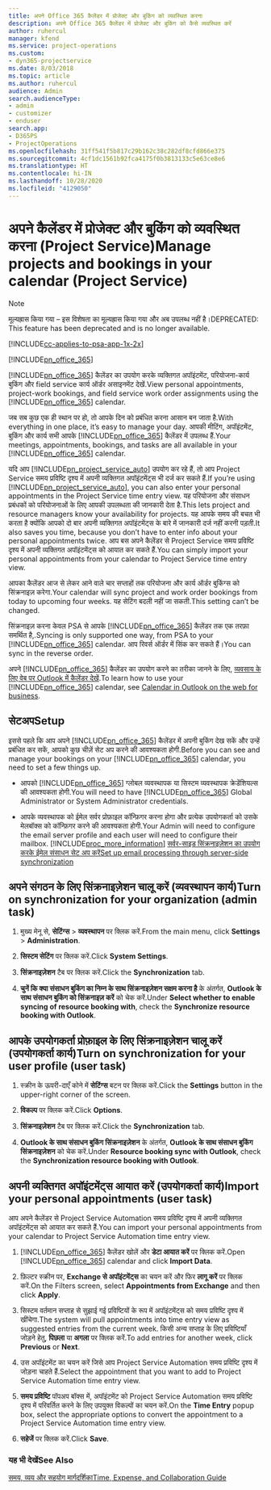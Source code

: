 ```yaml
---
title: अपने Office 365 कैलेंडर में प्रोजेक्ट और बुकिंग को व्यवस्थित करना
description: अपने Office 365 कैलेंडर में प्रोजेक्ट और बुकिंग को कैसे व्यवस्थित करें
author: ruhercul
manager: kfend
ms.service: project-operations
ms.custom:
- dyn365-projectservice
ms.date: 8/03/2018
ms.topic: article
ms.author: ruhercul
audience: Admin
search.audienceType:
- admin
- customizer
- enduser
search.app:
- D365PS
- ProjectOperations
ms.openlocfilehash: 31ff541f5b817c29b162c38c282df8cfd866e375
ms.sourcegitcommit: 4cf1dc1561b92fca4175f0b3813133c5e63ce8e6
ms.translationtype: HT
ms.contentlocale: hi-IN
ms.lasthandoff: 10/28/2020
ms.locfileid: "4129050"
---
```

# <a name="manage-projects-and-bookings-in-your-calendar-project-service"></a><span data-ttu-id="366f8-103">अपने कैलेंडर में प्रोजेक्ट और बुकिंग को व्यवस्थित करना (Project Service)</span><span class="sxs-lookup"><span data-stu-id="366f8-103">Manage projects and bookings in your calendar (Project Service)</span></span>

> [!Note]
> <span data-ttu-id="366f8-104">मूल्यह्रास किया गया – इस विशेषता का मूल्यह्रास किया गया और अब उपलब्ध नहीं है।</span><span class="sxs-lookup"><span data-stu-id="366f8-104">DEPRECATED: This feature has been deprecated and is no longer available.</span></span>

[!INCLUDE[cc-applies-to-psa-app-1x-2x](../includes/cc-applies-to-psa-app-1x-2x.md)]

[!INCLUDE[pn_office_365](../includes/pn-office-365.md)] 

<span data-ttu-id="366f8-105">[!INCLUDE[pn_office_365](../includes/pn-office-365.md)] कैलेंडर का उपयोग करके व्यक्तिगत अपॉइंटमेंट, परियोजना-कार्य बुकिंग और field service कार्य ऑर्डर असाइनमेंट देखें.</span><span class="sxs-lookup"><span data-stu-id="366f8-105">View personal appointments, project-work bookings, and field service work order assignments using the [!INCLUDE[pn_office_365](../includes/pn-office-365.md)] calendar.</span></span>  
  
 <span data-ttu-id="366f8-106">जब सब कुछ एक ही स्थान पर हो, तो आपके दिन को प्रबंधित करना आसान बन जाता है.</span><span class="sxs-lookup"><span data-stu-id="366f8-106">With everything in one place, it’s easy to manage your day.</span></span> <span data-ttu-id="366f8-107">आपकी मीटिंग, अपॉइंटमेंट, बुकिंग और कार्य सभी आपके [!INCLUDE[pn_office_365](../includes/pn-office-365.md)] कैलेंडर में उपलब्ध हैं.</span><span class="sxs-lookup"><span data-stu-id="366f8-107">Your meetings, appointments, bookings, and tasks are all available in your [!INCLUDE[pn_office_365](../includes/pn-office-365.md)] calendar.</span></span>  
  
 <span data-ttu-id="366f8-108">यदि आप [!INCLUDE[pn_project_service_auto](../includes/pn-project-service-auto.md)] उपयोग कर रहे हैं, तो आप Project Service समय प्रविष्टि दृश्य में अपनी व्यक्तिगत अपॉइंटमेंट्स भी दर्ज कर सकते हैं.</span><span class="sxs-lookup"><span data-stu-id="366f8-108">If you’re using [!INCLUDE[pn_project_service_auto](../includes/pn-project-service-auto.md)], you can also enter your personal appointments in the Project Service time entry view.</span></span> <span data-ttu-id="366f8-109">यह परियोजना और संसाधन प्रबंधकों को परियोजनाओं के लिए आपकी उपलब्धता की जानकारी देता है.</span><span class="sxs-lookup"><span data-stu-id="366f8-109">This lets project and resource managers know your availability for projects.</span></span> <span data-ttu-id="366f8-110">यह आपके समय की बचत भी करता है क्योंकि आपको दो बार अपनी व्यक्तिगत अपॉइंटमेंट्स के बारे में जानकारी दर्ज नहीं करनी पड़ती.</span><span class="sxs-lookup"><span data-stu-id="366f8-110">It also saves you time, because you don’t have to enter info about your personal appointments twice.</span></span> <span data-ttu-id="366f8-111">आप बस अपने कैलेंडर से Project Service समय प्रविष्टि दृश्य में अपनी व्यक्तिगत अपॉइंटमेंट्स को आयात कर सकते हैं.</span><span class="sxs-lookup"><span data-stu-id="366f8-111">You can simply import your personal appointments from your calendar to Project Service time entry view.</span></span>  
  
 <span data-ttu-id="366f8-112">आपका कैलेंडर आज से लेकर आने वाले चार सप्ताहों तक परियोजना और कार्य ऑर्डर बुकिंग्स को सिंक्रनाइज़ करेगा.</span><span class="sxs-lookup"><span data-stu-id="366f8-112">Your calendar will sync project and work order bookings from today to upcoming four weeks.</span></span> <span data-ttu-id="366f8-113">यह सेटिंग बदली नहीं जा सकती.</span><span class="sxs-lookup"><span data-stu-id="366f8-113">This setting can’t be changed.</span></span>  
  
 <span data-ttu-id="366f8-114">सिंक्रनाइज़ करना केवल PSA से आपके [!INCLUDE[pn_office_365](../includes/pn-office-365.md)] कैलेंडर तक एक तरफ़ा समर्थित है,.</span><span class="sxs-lookup"><span data-stu-id="366f8-114">Syncing is only supported one way, from PSA to your [!INCLUDE[pn_office_365](../includes/pn-office-365.md)] calendar.</span></span> <span data-ttu-id="366f8-115">आप रिवर्स ऑर्डर में सिंक कर सकते हैं।</span><span class="sxs-lookup"><span data-stu-id="366f8-115">You can sync in the reverse order.</span></span> 
  
 <span data-ttu-id="366f8-116">अपने [!INCLUDE[pn_office_365](../includes/pn-office-365.md)] कैलेंडर का उपयोग करने का तरीका जानने के लिए, [व्‍यवसाय के लिए वेब पर Outlook में कैलेंडर देखें](https://support.office.com/article/Calendar-in-Outlook-on-the-web-for-business-5219c457-d1fe-4c2f-9032-1a816b88e936).</span><span class="sxs-lookup"><span data-stu-id="366f8-116">To learn how to use your [!INCLUDE[pn_office_365](../includes/pn-office-365.md)] calendar, see [Calendar in Outlook on the web for business](https://support.office.com/article/Calendar-in-Outlook-on-the-web-for-business-5219c457-d1fe-4c2f-9032-1a816b88e936).</span></span>  
  
## <a name="setup"></a><span data-ttu-id="366f8-117">सेटअप</span><span class="sxs-lookup"><span data-stu-id="366f8-117">Setup</span></span>  
 <span data-ttu-id="366f8-118">इससे पहले कि आप अपने [!INCLUDE[pn_office_365](../includes/pn-office-365.md)] कैलेंडर में अपनी बुकिंग देख सकें और उन्हें प्रबंधित कर सकें, आपको कुछ चीज़ें सेट अप करने की आवश्यकता होगी.</span><span class="sxs-lookup"><span data-stu-id="366f8-118">Before you can see and manage your bookings on your [!INCLUDE[pn_office_365](../includes/pn-office-365.md)] calendar, you need to set a few things up.</span></span>  
  
- <span data-ttu-id="366f8-119">आपको [!INCLUDE[pn_office_365](../includes/pn-office-365.md)] ग्‍लोबल व्यवस्थापक या सिस्टम व्यवस्थापक क्रेडेंशियल्स की आवश्यकता होगी.</span><span class="sxs-lookup"><span data-stu-id="366f8-119">You will need to have [!INCLUDE[pn_office_365](../includes/pn-office-365.md)] Global Administrator or System Administrator credentials.</span></span>  
  
- <span data-ttu-id="366f8-120">आपके व्यवस्थापक को ईमेल सर्वर प्रोफ़ाइल कॉन्फ़िगर करना होगा और प्रत्येक उपयोगकर्ता को उसके मेलबॉक्स को कॉन्फ़िगर करने की आवश्यकता होगी.</span><span class="sxs-lookup"><span data-stu-id="366f8-120">Your Admin will need to configure the email server profile and each user will need to configure their mailbox.</span></span> [!INCLUDE[proc_more_information](../includes/proc-more-information.md)] <span data-ttu-id="366f8-121">[सर्वर-साइड सिंक्रनाइज़ेशन का उपयोग करके ईमेल संसाधन सेट अप करें](https://docs.microsoft.com/dynamics365/customerengagement/on-premises/admin/set-up-server-side-synchronization-of-email-appointments-contacts-and-tasks)</span><span class="sxs-lookup"><span data-stu-id="366f8-121">[Set up email processing through server-side synchronization](https://docs.microsoft.com/dynamics365/customerengagement/on-premises/admin/set-up-server-side-synchronization-of-email-appointments-contacts-and-tasks)</span></span>  
  
## <a name="turn-on-synchronization-for-your-organization-admin-task"></a><span data-ttu-id="366f8-122">अपने संगठन के लिए सिंक्रनाइज़ेशन चालू करें (व्यवस्थापन कार्य)</span><span class="sxs-lookup"><span data-stu-id="366f8-122">Turn on synchronization for your organization (admin task)</span></span>  
  
1.  <span data-ttu-id="366f8-123">मुख्य मेनू से, **सेटिंग्‍स** > **व्यवस्थापन** पर क्लिक करें.</span><span class="sxs-lookup"><span data-stu-id="366f8-123">From the main menu, click **Settings** > **Administration**.</span></span>  
  
2.  <span data-ttu-id="366f8-124">**सिस्टम सेटिंग** पर क्लिक करें.</span><span class="sxs-lookup"><span data-stu-id="366f8-124">Click **System Settings**.</span></span>  
  
3.  <span data-ttu-id="366f8-125">**सिंक्रनाइज़ेशन** टैब पर क्लिक करें.</span><span class="sxs-lookup"><span data-stu-id="366f8-125">Click the **Synchronization** tab.</span></span>  
  
4.  <span data-ttu-id="366f8-126">**चुनें कि क्या संसाधन बुकिंग का निम्न के साथ सिंक्रनाइज़ेशन सक्षम करना है** के अंतर्गत, **Outlook के साथ संसाधन बुकिंग को सिंक्रनाइज़ करें** को चेक करें.</span><span class="sxs-lookup"><span data-stu-id="366f8-126">Under **Select whether to enable syncing of resource booking with**, check the **Synchronize resource booking with Outlook**.</span></span>  
  
## <a name="turn-on-synchronization-for-your-user-profile-user-task"></a><span data-ttu-id="366f8-127">आपके उपयोगकर्ता प्रोफ़ाइल के लिए सिंक्रनाइज़ेशन चालू करें (उपयोगकर्ता कार्य)</span><span class="sxs-lookup"><span data-stu-id="366f8-127">Turn on synchronization for your user profile (user task)</span></span>  
  
1.  <span data-ttu-id="366f8-128">स्क्रीन के ऊपरी-दाएँ कोने में **सेटिंग्स** बटन पर क्लिक करें.</span><span class="sxs-lookup"><span data-stu-id="366f8-128">Click the **Settings** button in the upper-right corner of the screen.</span></span>  
  
2.  <span data-ttu-id="366f8-129">**विकल्प** पर क्लिक करें.</span><span class="sxs-lookup"><span data-stu-id="366f8-129">Click **Options**.</span></span>  
  
3.  <span data-ttu-id="366f8-130">**सिंक्रनाइज़ेशन** टैब पर क्लिक करें.</span><span class="sxs-lookup"><span data-stu-id="366f8-130">Click the **Synchronization** tab.</span></span>  
  
4.  <span data-ttu-id="366f8-131">**Outlook के साथ संसाधन बुकिंग सिंक्रनाइज़ेशन** के अंतर्गत, **Outlook के साथ संसाधन बुकिंग सिंक्रनाइज़ेशन** को चेक करें.</span><span class="sxs-lookup"><span data-stu-id="366f8-131">Under **Resource booking sync with Outlook**, check the **Synchronization resource booking with Outlook**.</span></span>  
  
## <a name="import-your-personal-appointments-user-task"></a><span data-ttu-id="366f8-132">अपनी व्यक्तिगत अपॉइंटमेंट्स आयात करें (उपयोगकर्ता कार्य)</span><span class="sxs-lookup"><span data-stu-id="366f8-132">Import your personal appointments (user task)</span></span>  
 <span data-ttu-id="366f8-133">आप अपने कैलेंडर से Project Service Automation समय प्रविष्टि दृश्य में अपनी व्यक्तिगत अपॉइंटमेंट्स को आयात कर सकते हैं.</span><span class="sxs-lookup"><span data-stu-id="366f8-133">You can import your personal appointments from your calendar to Project Service Automation time entry view.</span></span>  
  
1. <span data-ttu-id="366f8-134">[!INCLUDE[pn_office_365](../includes/pn-office-365.md)] कैलेंडर खोलें और **डेटा आयात करें** पर क्लिक करें.</span><span class="sxs-lookup"><span data-stu-id="366f8-134">Open [!INCLUDE[pn_office_365](../includes/pn-office-365.md)] calendar and click **Import Data**.</span></span>  
  
2. <span data-ttu-id="366f8-135">फ़िल्टर स्क्रीन पर, **Exchange से अपॉइंटमेंट्स** का चयन करें और फिर **लागू करें** पर क्लिक करें.</span><span class="sxs-lookup"><span data-stu-id="366f8-135">On the Filters screen, select **Appointments from Exchange** and then click **Apply**.</span></span>  
  
3. <span data-ttu-id="366f8-136">सिस्टम वर्तमान सप्ताह से सुझाई गई प्रविष्टियों के रूप में अपॉइंटमेंट्स को समय प्रविष्टि दृश्य में खींचेगा.</span><span class="sxs-lookup"><span data-stu-id="366f8-136">The system will pull appointments into time entry view as suggested entries from the current week.</span></span> <span data-ttu-id="366f8-137">किसी अन्य सप्ताह के लिए प्रविष्टियाँ जोड़ने हेतु, **पिछला** या **अगला** पर क्लिक करें.</span><span class="sxs-lookup"><span data-stu-id="366f8-137">To add entries for another week, click **Previous** or **Next**.</span></span>  
  
4. <span data-ttu-id="366f8-138">उस अपॉइंटमेंट का चयन करें जिसे आप Project Service Automation समय प्रविष्टि दृश्य में जोड़ना चाहते हैं.</span><span class="sxs-lookup"><span data-stu-id="366f8-138">Select the appointment that you want to add to Project Service Automation time entry view.</span></span>  
  
5. <span data-ttu-id="366f8-139">**समय प्रविष्टि** पॉपअप बॉक्स में, अपॉइंटमेंट को Project Service Automation समय प्रविष्टि दृश्य में परिवर्तित करने के लिए उपयुक्त विकल्पों का चयन करें.</span><span class="sxs-lookup"><span data-stu-id="366f8-139">On the **Time Entry** popup box, select the appropriate options to convert the appointment to a Project Service Automation time entry view.</span></span>  
  
6. <span data-ttu-id="366f8-140">**सहेजें** पर क्लिक करें.</span><span class="sxs-lookup"><span data-stu-id="366f8-140">Click **Save**.</span></span>  
  
### <a name="see-also"></a><span data-ttu-id="366f8-141">यह भी देखें</span><span class="sxs-lookup"><span data-stu-id="366f8-141">See Also</span></span>  
 [<span data-ttu-id="366f8-142">समय, व्यय और सहयोग मार्गदर्शिका</span><span class="sxs-lookup"><span data-stu-id="366f8-142">Time, Expense, and Collaboration Guide</span></span>](../psa/time-expense-collaboration-guide.md)

